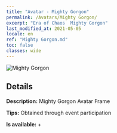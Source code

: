 ```yaml
---
title: "Avatar - Mighty Gorgon"
permalink: /Avatars/Mighty Gorgon/
excerpt: "Era of Chaos  Mighty Gorgon"
last_modified_at: 2021-05-05
locale: en
ref: "Mighty Gorgon.md"
toc: false
classes: wide
---
```

 ![Mighty Gorgon](/images/a/avatarFrame_60.png)

## Details

 **Description:** Mighty Gorgon Avatar Frame 

 **Tips:** Obtained through event participation 

 **Is available:**  + 


